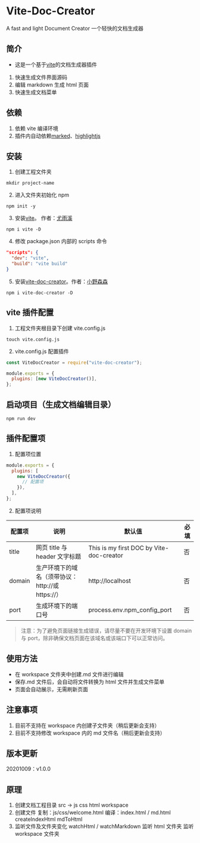 # Vite-Doc-Creator

A fast and light Document Creator
一个轻快的文档生成器

## 简介

- 这是一个基于[vite](https://github.com/vitejs/vite)的文档生成器插件

1. 快速生成文件界面源码
2. 编辑 markdown 生成 html 页面
3. 快速生成文档菜单

## 依赖

1. 依赖 vite 编译环境
2. 插件内自动依赖[marked](https://github.com/markedjs/marked)、[highlightjs](https://highlightjs.org/)

## 安装

1. 创建工程文件夹

```
mkdir project-name
```

2. 进入文件夹初始化 npm

```
npm init -y
```

3. 安装[vite](https://github.com/vitejs/vite)。 作者：[尤雨溪](https://github.com/yyx990803)

```
npm i vite -D
```

4. 修改 package.json 内部的 scripts 命令

```json
"scripts": {
  "dev": "vite",
  "build": "vite build"
}
```

5. 安装[vite-doc-creator](https://github.com/xiaoyesensen/vite-doc-creator)。作者：[小野森森](https://github.com/xiaoyesensen)

```
npm i vite-doc-creator -D
```

## vite 插件配置

1. 工程文件夹根目录下创建 vite.config.js

```
touch vite.config.js
```

2. vite.config.js 配置插件

```js
const ViteDocCreator = require("vite-doc-creator");

module.exports = {
  plugins: [new ViteDocCreator()],
};
```

## 启动项目（生成文档编辑目录）

```
npm run dev
```

## 插件配置项

1. 配置项位置

```js
module.exports = {
  plugins: [
    new ViteDocCreator({
      // 配置项
    }),
  ],
};
```

2. 配置项说明

| 配置项 | 说明                                             | 默认值                                   | 必填 |
| ------ | ------------------------------------------------ | ---------------------------------------- | ---- |
| title  | 网页 title 与 header 文字标题                    | This is my first DOC by Vite-doc-creator | 否   |
| domain | 生产环境下的域名（须带协议：http://或 https://） | http://localhost                         | 否   |
| port   | 生成环境下的端口号                               | process.env.npm_config_port              | 否   |

> 注意：为了避免页面链接生成错误，请尽量不要在开发环境下设置 domain 与 port，除非确保文档页面在该域名或该端口下可以正常访问。

## 使用方法

- 在 workspace 文件夹中创建.md 文件进行编辑
- 保存.md 文件后，会自动将文件转换为 html 文件并生成文件菜单
- 页面会自动展示，无需刷新页面

## 注意事项

1.  目前不支持在 workspace 内创建子文件夹（稍后更新会支持）
2.  目前不支持修改 workspace 内的 md 文件名（稍后更新会支持）

## 版本更新

20201009：v1.0.0

## 原理

1. 创建文档工程目录
   src ->
   js
   css
   html
   workspace
2. 创建文件
   复制：js/css/welcome.html
   编译：index.html / md.html
   createIndexHtml mdToHtml
3. 监听文件及文件夹变化
   watchHtml / watchMarkdown
   监听 html 文件夹 监听 workspace 文件夹
